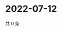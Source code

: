 # 2022-07-12

共 0 条

<!-- BEGIN WEIBO -->
<!-- 最后更新时间 Tue Jul 12 2022 22:02:24 GMT+0800 (China Standard Time) -->

<!-- END WEIBO -->
